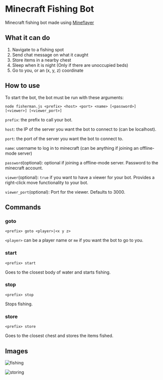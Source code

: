 # Minecraft Fishing Bot

Minecraft fishing bot made using [Mineflayer](https://github.com/PrismarineJS/mineflayer)

## What it can do

1. Navigate to a fishing spot
2. Send chat message on what it caught
3. Store items in a nearby chest
4. Sleep when it is night (Only if there are unoccupied beds)
5. Go to you, or an (x, y, z) coordinate

## How to use

To start the bot, the bot must be run with these arguments:

`node fisherman.js <prefix> <host> <port> <name> [<password>] [<viewer>] [<viewer_port>]`

`prefix`: the prefix to call your bot.

`host`: the IP of the server you want the bot to connect to (can be localhost).

`port`: the port of the server you want the bot to connect to.

`name`: username to log in to minecraft (can be anything if joining an offline-mode server)

`password`(optional): optional if joining a offline-mode server. Password to the minecraft account.

`viewer`(optional): `true` if you want to have a viewer for your bot. Provides a right-click move functionality to your bot.

`viewer_port`(optional): Port for the viewer. Defaults to 3000.

## Commands

### goto

```
<prefix> goto <player>|<x y z>
```

`<player>` can be a player name or `me` if you want the bot to go to you.

### start

```
<prefix> start
```

Goes to the closest body of water and starts fishing.

### stop

```
<prefix> stop
```

Stops fishing.

### store

```
<prefix> store
```

Goes to the closest chest and stores the items fished.

## Images

![fishing](https://i.imgur.com/aHArRgO.png)

![storing](https://i.imgur.com/DLDErYJ.png)
